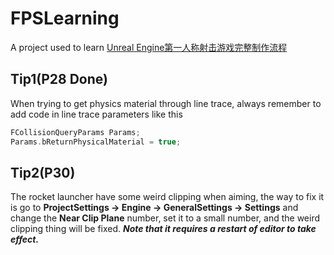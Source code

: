# FPSLearning

A project used to learn [Unreal Engine第一人称射击游戏完整制作流程](https://www.bilibili.com/video/BV1V34y117G1?t=92.0)

## Tip1(P28 Done)

When trying to get physics material through line trace, always remember to add code in line trace parameters like this

```cpp
FCollisionQueryParams Params;
Params.bReturnPhysicalMaterial = true;
```

## Tip2(P30)

The rocket launcher have some weird clipping when aiming, the way to fix it is go to **ProjectSettings -> Engine -> GeneralSettings -> Settings** and change the **Near Clip Plane** number, set it to a small number, and the weird clipping thing will be fixed.
***Note that it requires a restart of editor to take effect.***
